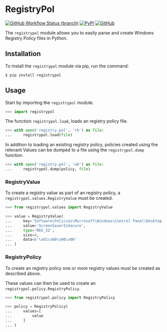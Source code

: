 # RegistryPol

[![GitHub Workflow Status (branch)](https://img.shields.io/github/workflow/status/LiamSennitt/registrypol/Build/main)](https://github.com/LiamSennitt/registrypol/actions?query=workflow%3Abuild+branch%3Amain)
[![PyPI](https://img.shields.io/pypi/v/registrypol)](https://pypi.org/project/registrypol/)
[![GitHub](https://img.shields.io/github/license/LiamSennitt/registrypol)](LICENSE)

The `registrypol` module allows you to easily parse and create Windows Registry Policy files in Python.

## Installation

To install the `registrypol` module via pip, run the command:

```console
$ pip install registrypol
```

## Usage

Start by importing the `registrypol` module.

```python
>>> import registrypol
```

The function `registrypol.load`, loads an registry policy file.

```python
>>> with open('registry.pol', 'rb') as file:
...     registrypol.load(file)
```

In addition to loading an existing registry policy, policies created using the relevant Values can be dumped to a file using the `registrypol.dump` function.

```python
>>> with open('registry.pol', 'wb') as file:
...     registrypol.dump(policy, file)
```

### RegistryValue

To create a registry value as part of an registry policy, a `registrypol.values.RegistryValue` must be created.

```python
>>> from registrypol.values import RegistryValue

>>> value = RegistryValue(
...     key='Software\Policies\Microsoft\Windows\Control Panel\Desktop',
...     value='ScreenSaverIsSecure',
...     type='REG_SZ',
...     size=4,
...     data=b'\x01\x00\x00\x00'
... )
```

### RegistryPolicy

To create an registry policy one or more registry values must be created as described above.

These values can then be used to create an `registrypol.policy.RegistryPolicy`.

```python
>>> from registrypol.policy import RegistryPolicy

>>> policy = RegistryPolicy(
...     values=[
...         value
...     ]
... )
```
